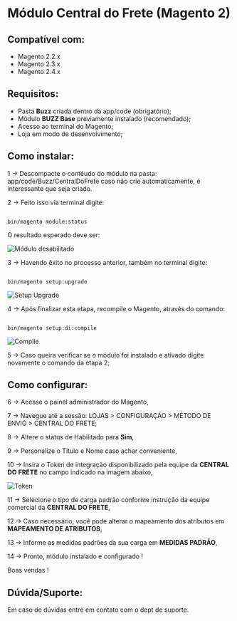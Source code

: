 # Módulo Central do Frete (Magento 2)

## Compatível com:

* Magento 2.2.x
* Magento 2.3.x
* Magento 2.4.x

## Requisitos:

* Pasta **Buzz** criada dentro da app/code (obrigatório);
* Módulo **BUZZ Base** previamente instalado (recomendado);
* Acesso ao terminal do Magento;
* Loja em modo de desenvolvimento;

## Como instalar:

1 -> Descompacte o contéudo do módulo na pasta: app/code/Buzz/CentralDoFrete caso não crie automaticamente, é interessante que seja criado.

2 -> Feito isso via terminal digite:

```

bin/magento module:status

```

O resultado esperado deve ser:

![Módulo desabilitado](https://github.com/Buzz-Dev-Web/Central-do-Frete-Magento-2-/blob/main/images/1-module-disable.png)


3 -> Havendo êxito no processo anterior, também no terminal digite:

```

bin/magento setup:upgrade

```

![Setup Upgrade](https://github.com/Buzz-Dev-Web/Central-do-Frete-Magento-2-/blob/main/images/2-setup-upgrade.png)


4 -> Após finalizar esta etapa, recompile o Magento, através do comando:

```

bin/magento setup:di:compile

```

![Compile](https://github.com/Buzz-Dev-Web/Central-do-Frete-Magento-2-/blob/main/images/3-imagem-recompilar.png)


5 -> Caso queira verificar se o módulo foi instalado e ativado digite novamente o comando da etapa 2;

## Como configurar:

6 -> Acesse o painel administrador do Magento, 

7 -> Navegue até a sessão: LOJAS > CONFIGURAÇÃO > MÉTODO DE ENVIO > CENTRAL DO FRETE;

8 -> Altere o status de Habilitado para **Sim**,

9 -> Personalize o Titulo e Nome caso achar conveniente,

10 -> Insira o Token de integração disponibilizado pela equipe da **CENTRAL DO FRETE** no campo indicado na imagem abaixo,

![Token](https://github.com/Buzz-Dev-Web/Central-do-Frete-Magento-2-/blob/main/images/4-token-central.png)


11 -> Selecione o tipo de carga padrão conforme instrução da equipe comercial da **CENTRAL DO FRETE**,

12 -> Caso necessário, você pode alterar o mapeamento dos atributos em **MAPEAMENTO DE ATRIBUTOS**,

13 -> Informe as medidas padrões da sua carga em **MEDIDAS PADRÃO**,

14 -> Pronto, módulo instalado e configurado !

Boas vendas !

## Dúvida/Suporte:

Em caso de dúvidas entre em contato com o dept de suporte.